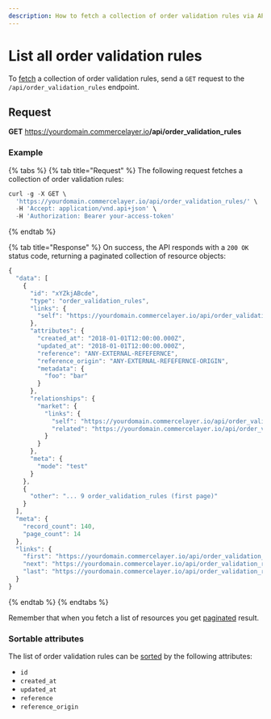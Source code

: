 ```yaml
---
description: How to fetch a collection of order validation rules via API
---
```


# List all order validation rules

To <a href="https://docs.commercelayer.io/developers/fetching-resources" target="_blank">fetch</a> a collection of order validation rules, send a `GET` request to the `/api/order_validation_rules` endpoint.

## Request

**GET** https://yourdomain.commercelayer.io<b>/api/order_validation_rules</b>

### **Example**

{% tabs %}
{% tab title="Request" %}
The following request fetches a collection of order validation rules:

```javascript
curl -g -X GET \
  'https://yourdomain.commercelayer.io/api/order_validation_rules/' \
  -H 'Accept: application/vnd.api+json' \
  -H 'Authorization: Bearer your-access-token'
```
{% endtab %}

{% tab title="Response" %}
On success, the API responds with a `200 OK` status code, returning a paginated collection of resource objects:

```javascript
{
  "data": [
    {
      "id": "xYZkjABcde",
      "type": "order_validation_rules",
      "links": {
        "self": "https://yourdomain.commercelayer.io/api/order_validation_rules/xYZkjABcde"
      },
      "attributes": {
        "created_at": "2018-01-01T12:00:00.000Z",
        "updated_at": "2018-01-01T12:00:00.000Z",
        "reference": "ANY-EXTERNAL-REFEFERNCE",
        "reference_origin": "ANY-EXTERNAL-REFEFERNCE-ORIGIN",
        "metadata": {
          "foo": "bar"
        }
      },
      "relationships": {
        "market": {
          "links": {
            "self": "https://yourdomain.commercelayer.io/api/order_validation_rules/xYZkjABcde/relationships/market",
            "related": "https://yourdomain.commercelayer.io/api/order_validation_rules/xYZkjABcde/market"
          }
        }
      },
      "meta": {
        "mode": "test"
      }
    },
    {
      "other": "... 9 order_validation_rules (first page)"
    }
  ],
  "meta": {
    "record_count": 140,
    "page_count": 14
  },
  "links": {
    "first": "https://yourdomain.commercelayer.io/api/order_validation_rules?page[number]=1&page[size]=10",
    "next": "https://yourdomain.commercelayer.io/api/order_validation_rules?page[number]=2&page[size]=10",
    "last": "https://yourdomain.commercelayer.io/api/order_validation_rules?page[number]=14&page[size]=10"
  }
}
```
{% endtab %}
{% endtabs %}

Remember that when you fetch a list of resources you get <a href="https://docs.commercelayer.io/developers/pagination" target="_blank">paginated</a> result.

### Sortable attributes

The list of order validation rules can be <a href="https://docs.commercelayer.io/developers/sorting-results" target="_blank">sorted</a> by the following attributes:

* `id`
* `created_at`
* `updated_at`
* `reference`
* `reference_origin`

